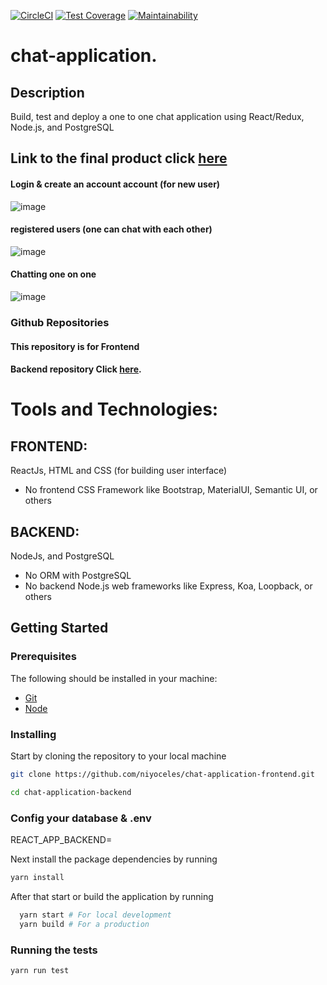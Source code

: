 [![CircleCI](https://circleci.com/gh/niyoceles/chat-application-frontend.svg?style=svg)](https://circleci.com/gh/niyoceles/chat-application-frontend)
[![Test Coverage](https://api.codeclimate.com/v1/badges/92a4573e6b285fff0982/test_coverage)](https://codeclimate.com/github/niyoceles/chat-application-frontend/test_coverage)
[![Maintainability](https://api.codeclimate.com/v1/badges/92a4573e6b285fff0982/maintainability)](https://codeclimate.com/github/niyoceles/chat-application-frontend/maintainability)
# chat-application.

## Description
Build, test and deploy a one to one chat application using React/Redux, Node.js, and PostgreSQL

## Link to the final product click [here](https://www.chatapp.niyonsaba.com/)
#### Login & create an account account (for new user)
![image](https://user-images.githubusercontent.com/30776949/109550916-8fdbbf80-7ad8-11eb-9bc1-ac688511834a.png)

#### registered users (one can chat with each other)
![image](https://user-images.githubusercontent.com/30776949/109550414-ec8aaa80-7ad7-11eb-99c3-77b401970c4c.png)

#### Chatting one on one
![image](https://user-images.githubusercontent.com/30776949/109550247-afbeb380-7ad7-11eb-8b48-db337ee1c9f9.png)


### Github Repositories

#### This repository is for Frontend
#### Backend repository Click [here](https://github.com/niyoceles/chat-application-backend).

# Tools and Technologies:
## FRONTEND:
ReactJs, HTML and CSS (for building user interface)
- No frontend CSS Framework like Bootstrap, MaterialUI, Semantic UI, or others

## BACKEND:
NodeJs, and PostgreSQL
- No ORM with PostgreSQL
- No backend Node.js web frameworks like Express, Koa, Loopback, or others

## Getting Started

### Prerequisites

The following should be installed in your machine:

- [Git](https://git-scm.com/downloads)
- [Node](https://nodejs.org/en/download)

### Installing

Start by cloning the repository to your local machine

```bash
git clone https://github.com/niyoceles/chat-application-frontend.git

cd chat-application-backend
```
### Config your database & .env
REACT_APP_BACKEND=

Next install the package dependencies by running

```bash
yarn install

```

After that start or build the application by running

```bash
  yarn start # For local development
  yarn build # For a production
```

### Running the tests

```bash
yarn run test

```
